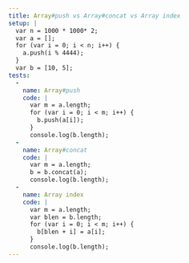 ```yaml
---
title: Array#push vs Array#concat vs Array index
setup: |
  var n = 1000 * 1000* 2;
  var a = [];
  for (var i = 0; i < n; i++) {
    a.push(i % 4444);
  }
  var b = [10, 5];
tests:
  -
    name: Array#push
    code: |
      var m = a.length;
      for (var i = 0; i < m; i++) {
        b.push(a[i]);
      }
      console.log(b.length);
  -
    name: Array#concat
    code: |
      var m = a.length;
      b = b.concat(a);
      console.log(b.length);
  -
    name: Array index
    code: |
      var m = a.length;
      var blen = b.length;
      for (var i = 0; i < m; i++) {
        b[blen + i] = a[i];
      }
      console.log(b.length);
---
```


